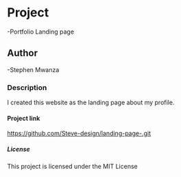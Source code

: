 # Project
-Portfolio Landing page
## Author
-Stephen Mwanza
### Description
I created this website as the landing page about my profile.
#### Project link
https://github.com/Steve-design/landing-page-.git
##### License
This project is licensed under the MIT License
